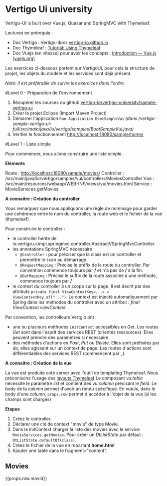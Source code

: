 # Vertigo Ui university

Vertigo-UI is built over Vue.js, Quasar and SpringMVC with Thymeleaf.


Lectures en prérequis :

- Doc Vertigo : Vertigo-docs [vertigo-io.github.io](https://vertigo-io.github.io/vertigo-docs/#/)
- Doc Thymeleaf : [Tutorial: Using Thymeleaf](https://www.thymeleaf.org/doc/tutorials/3.0/usingthymeleaf.html)
- Doc Vuejs (en vitesse) pour avoir les concepts : [Introduction — Vue.js (vuejs.org)](https://v2.vuejs.org/v2/guide/?redirect=true)


Les exercices ci-dessous portent sur VertigoUi, pour cela la structure de projet, les objets du mod&egrave;le et les services sont déjà présent.

*Note: Il est préférable de suivre les exercices dans l'ordre.*

#Level 0 - Préparation de l'environnement

1. Récupérer les sources du github [vertigo-io/vertigo-university/sample-vertigo-ui](https://github.com/vertigo-io/vertigo-university/tree/master/sample-vertigo-ui)
2. Créer le projet Eclipse (Import Maven Project)
3. Démarrer l'application `Run Application BootSampleVui` *(dans /vertigo-sample-vertigo-ui-full/src/main/java/io/vertigo/samples/BootSampleVui.java)*
4. Vérifier le fonctionnement [http://localhost:18080/sample/home/](http://localhost:18080/sample/home/)


#Level 1 - Liste simple

Pour commencer, nous allons construire une liste simple.

**Eléments**

Route : [http://localhost:18080/sample/movies/](http://localhost:18080/sample/movies/)
Controller : /src/main/java/io/vertigo/samples/vui/controllers/MoviesController
Vue : /src/main/resources/webapp/WEB-INF/views/vui/movies.html
Service : MovieServices.getMovies

**A connaitre : Création du controller**

Vous remarquez que nous appliquons une règle de nommage pour garder une cohérence entre le nom du controller, la route web et le fichier de la vue (thymeleaf)

Pour construire le controller :
- le controller hérite de io.vertigo.ui.impl.springmvc.controller.AbstractVSpringMvcController.
- les annotations SpringMVC nécessaire : 
  - `@Controller` : pour préciser que la class est un controller et permettre le scan au démarrage
  - `@RequestMapping` : Précise le préfix de la route du controller. Par convention commence toujours par **/** et n'a pas de **/** à la fin.
  - `@GetMapping` : Précise le suffix de la route associée à une méthode, commence toujours par **/**
- le context du controller à un scope sur la page. Il est décrit par des attributs `private final ViewContextKey<...> = ViewContextKey.of("...")`. 
Le context est injecté automatiquement par Spring dans les méthodes du controller avec un attribut : *final ViewContext viewContext*

Par convention, les controlleurs Vertgio ont :
- une ou plusieurs méthodes `initContext` accessibles en *Get*. Les routes *Get* sont dans l'esprit des services REST (orientés ressources). Elles peuvent prendre des paramètres si nécessaire.
- des méthodes d'actions en *Post*, *Put* ou *Delete*. Elles sont préfixées par *do*, elles agissent sur un context de page. Les routes d'actions sont différentiables des services REST (commencent par _).

**A connaitre : Création de la vue**

La vue est produite coté server avec l'outil de templating Thymeleaf.
Nous préconisons l'usage des [layouts Thymeleaf](https://vertigo-io.github.io/vertigo-docs/#/extensions/ui?id=moteur-de-layout-thymeleaf-layout)
Le composant *vu:table* nécessite le paramètre *list* et contient des *vu:column* précisant le *field*.
Le body de la *column* permet d'avoir un rendu spécifique. En vueJs, dans le body d'une *column*, `props.row` permet d'accéder à l'objet de la vue (si les champs sont chargés) 

**Etapes**
1. Créez le controller.
1. Déclarer une clé de context "movie" de type Movie.
1. Dans le initContext charger la liste des movies avec le service `MovieServices.getMovies`.
Pour créer un *DtListState* par défaut : `DtListState.defaultOf(class)`.
1. Créez le fichier de la vue en repartant **home.html**
1. Ajouter une table dans le fragment="content".
<section layout:fragment="content" >
            <div>
            <h2>Movies</h2>
            <vu:table list="movies" componentId="movieTable" >
                <vu:column field="movId" >
                    <a th::href="|'@{/movie/}'+props.row.movId|" >{{props.row.movId}}</a>
                </vu:column>
                <vu:column field="name" sortable="true" />
                <vu:column field="year" sortable="true" />
            </vu:table>
            </div>
        </section>














